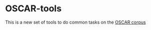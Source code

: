 # OSCAR-tools

This is a new set of tools to do common tasks on the [OSCAR corpus](https://oscar-corpus.com)
